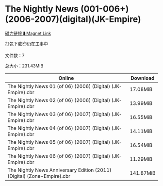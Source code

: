# The Nightly News (001-006+)(2006-2007)(digital)(JK-Empire)

[磁力链接⬇Magnet Link](magnet:?xt=urn:btih:ca677df44a40713665290f4a23ee66587dd6200f&dn=The%20Nightly%20News%20%28001-006%2B%29%282006-2007%29%28digital%29%28JK-Empire%29)

打包下载📦仍在工事中

文件数：7

总大小：231.43MiB

Online | Download
--- | ---
The Nightly News 01 (of 06) (2006) (Digital) (JK-Empire).cbr | 17.08MiB
The Nightly News 02 (of 06) (2006) (Digital) (JK-Empire).cbr | 13.99MiB
The Nightly News 03 (of 06) (2007) (Digital) (JK-Empire).cbr | 16.55MiB
The Nightly News 04 (of 06) (2007) (Digital) (JK-Empire).cbr | 14.11MiB
The Nightly News 05 (of 06) (2007) (Digital) (JK-Empire).cbr | 16.54MiB
The Nightly News 06 (of 06) (2007) (Digital) (JK-Empire).cbr | 11.29MiB
The Nightly News Anniversary Edition (2011) (Digital) (Zone-Empire).cbr | 141.87MiB